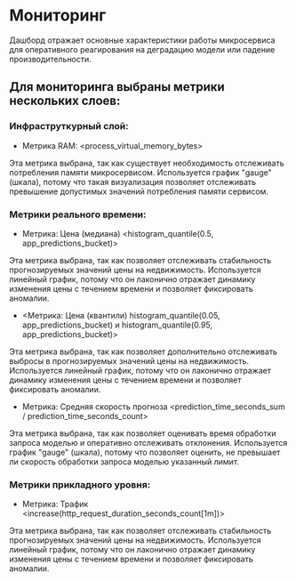 # Мониторинг

Дашборд отражает основные характеристики работы микросервиса для оперативного реагирования на деградацию модели или падение производительности.

## Для мониторинга выбраны метрики нескольких слоев:

### Инфраструткурный слой:

- Метрика RAM: <process_virtual_memory_bytes>

Эта метрика выбрана, так как существует необходимость отслеживать потребления памяти микросервисом. 
Используется график "gauge" (шкала), потому что такая визуализация позволяет отслеживать превышение допустимых значений потребления памяти сервисом.


### Метрики реального времени:

- Метрика: Цена (медиана) <histogram_quantile(0.5, app_predictions_bucket)>

Эта метрика выбрана, так как позволяет отслеживать стабильность прогнозируемых значений цены на недвижимость.
Используется линейный график, потому что он лаконично отражает динамику изменения цены с течением времени и позволяет фиксировать аномалии.

- <Метрика: Цена (квантили) histogram_quantile(0.05, app_predictions_bucket) и histogram_quantile(0.95, app_predictions_bucket)>

Эта метрика выбрана, так как позволяет дополнительно отслеживать выбросы в прогнозируемых значений цены на недвижимость.
Используется линейный график, потому что он лаконично отражает динамику изменения цены с течением времени и позволяет фиксировать аномалии.

- Метрика: Средняя скорость прогноза <prediction_time_seconds_sum / prediction_time_seconds_count>

Эта метрика выбрана, так как позволяет оценивать время обработки запроса моделью и оперативно отслеживать отклонения. 
Используется график "gauge" (шкала), потому что позволяет оценить, не превышает ли скорость обработки запроса моделью указанный лимит.


### Метрики прикладного уровня:

- Метрика: Трафик <increase(http_request_duration_seconds_count[1m])>

Эта метрика выбрана, так как позволяет отслеживать стабильность прогнозируемых значений цены на недвижимость.
Используется линейный график, потому что он лаконично отражает динамику изменения цены с течением времени и позволяет фиксировать аномалии.

